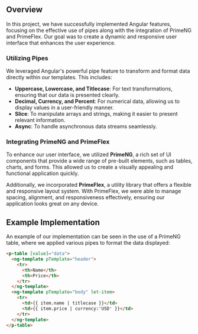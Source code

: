 ## Overview

In this project, we have successfully implemented Angular features, focusing on the effective use of pipes along with the integration of PrimeNG and PrimeFlex. Our goal was to create a dynamic and responsive user interface that enhances the user experience.

### Utilizing Pipes

We leveraged Angular's powerful pipe feature to transform and format data directly within our templates. This includes:

- **Uppercase, Lowercase, and Titlecase**: For text transformations, ensuring that our data is presented clearly.
- **Decimal, Currency, and Percent**: For numerical data, allowing us to display values in a user-friendly manner.
- **Slice**: To manipulate arrays and strings, making it easier to present relevant information.
- **Async**: To handle asynchronous data streams seamlessly.

### Integrating PrimeNG and PrimeFlex

To enhance our user interface, we utilized **PrimeNG**, a rich set of UI components that provide a wide range of pre-built elements, such as tables, charts, and forms. This allowed us to create a visually appealing and functional application quickly.

Additionally, we incorporated **PrimeFlex**, a utility library that offers a flexible and responsive layout system. With PrimeFlex, we were able to manage spacing, alignment, and responsiveness effectively, ensuring our application looks great on any device.

## Example Implementation

An example of our implementation can be seen in the use of a PrimeNG table, where we applied various pipes to format the data displayed:

```html
<p-table [value]="data">
  <ng-template pTemplate="header">
    <tr>
      <th>Name</th>
      <th>Price</th>
    </tr>
  </ng-template>
  <ng-template pTemplate="body" let-item>
    <tr>
      <td>{{ item.name | titlecase }}</td>
      <td>{{ item.price | currency:'USD' }}</td>
    </tr>
  </ng-template>
</p-table>
